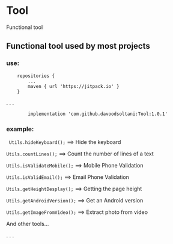# Tool
Functional tool
##  Functional tool used by most projects
### use:




 		repositories {
 			...
 			maven { url 'https://jitpack.io' }
 		}

.
.
.


 	        implementation 'com.github.davoodsoltani:Tool:1.0.1'

### example:


` Utils.hideKeyboard();`  ==>  Hide the keyboard

`Utils.countLines();`  ==> Count the number of lines of a text

`Utils.isValidateMobile();`  ==> Mobile Phone Validation

`Utils.isValidEmail();`  ==> Email Phone Validation

`Utils.getHeightDesplay();`  ==> Getting the page height

`Utils.getAndroidVersion();`  ==> Get an Android version

`Utils.getImageFromVideo();`  ==> Extract photo from video

And other tools...

.
.
.
